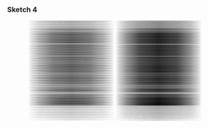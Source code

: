 ### Sketch 4
 
<p align="center" margin-top="20px"> 
  <img width=200px src="../../visual%20essays/selected/16.png">
  <img width=200px src="../../visual%20essays/selected/17.png">
</p>